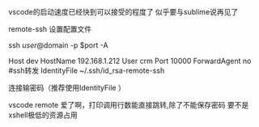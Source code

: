 vscode的启动速度已经快到可以接受的程度了
似乎要与sublime说再见了

remote-ssh 设置配置文件

ssh $user@$domain -p $port -A

Host dev
    HostName 192.168.1.212
    User crm
    Port 10000
    ForwardAgent no #ssh转发
    IdentityFile ~/.ssh/id_rsa-remote-ssh
    
连接输密码（推荐使用IdentityFile ）

vscode remote 爱了啊，打印调用行数能直接跳转,除了不能保存密码
要不是xshell极低的资源占用
